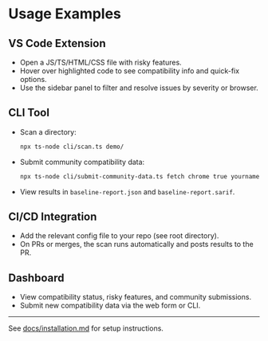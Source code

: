 # Usage Examples

## VS Code Extension
- Open a JS/TS/HTML/CSS file with risky features.
- Hover over highlighted code to see compatibility info and quick-fix options.
- Use the sidebar panel to filter and resolve issues by severity or browser.

## CLI Tool
- Scan a directory:
  ```bash
  npx ts-node cli/scan.ts demo/
  ```
- Submit community compatibility data:
  ```bash
  npx ts-node cli/submit-community-data.ts fetch chrome true yourname "Supported since Chrome 42"
  ```
- View results in `baseline-report.json` and `baseline-report.sarif`.

## CI/CD Integration
- Add the relevant config file to your repo (see root directory).
- On PRs or merges, the scan runs automatically and posts results to the PR.

## Dashboard
- View compatibility status, risky features, and community submissions.
- Submit new compatibility data via the web form or CLI.

---
See [docs/installation.md](./installation.md) for setup instructions.
